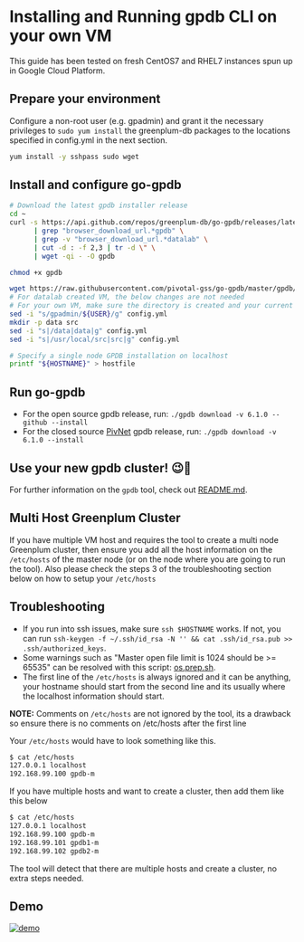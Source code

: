 # Installing and Running gpdb CLI on your own VM

This guide has been tested on fresh CentOS7 and RHEL7 instances spun up in Google Cloud Platform.

## Prepare your environment

Configure a non-root user (e.g. gpadmin) and grant it the necessary privileges to `sudo yum install` the greenplum-db packages to the locations specified in config.yml in the next section.

```sh
yum install -y sshpass sudo wget
```

## Install and configure go-gpdb

```sh
# Download the latest gpdb installer release
cd ~
curl -s https://api.github.com/repos/greenplum-db/go-gpdb/releases/latest \
      | grep "browser_download_url.*gpdb" \
      | grep -v "browser_download_url.*datalab" \
      | cut -d : -f 2,3 | tr -d \" \
      | wget -qi - -O gpdb

chmod +x gpdb

wget https://raw.githubusercontent.com/pivotal-gss/go-gpdb/master/gpdb/config.yml
# For datalab created VM, the below changes are not needed
# For your own VM, make sure the directory is created and your current user has permission 
sed -i "s/gpadmin/${USER}/g" config.yml
mkdir -p data src
sed -i "s|/data|data|g" config.yml
sed -i "s|/usr/local/src|src|g" config.yml

# Specify a single node GPDB installation on localhost
printf "${HOSTNAME}" > hostfile
```

## Run go-gpdb

+ For the open source gpdb release, run:
`./gpdb download -v 6.1.0 --github --install`
+ For the closed source [PivNet](https://network.pivotal.io/) gpdb release, run:
`./gpdb download -v 6.1.0 --install`

## Use your new gpdb cluster! 😉🥳

For further information on the `gpdb` tool, check out [README.md](README.md).

## Multi Host Greenplum Cluster

If you have multiple VM host and requires the tool to create a multi node Greenplum cluster, then ensure you add all the host information on the `/etc/hosts` of the master node (or on the node where you are going to run the tool). Also please check the steps 3 of the troubleshooting section below on how to setup your `/etc/hosts`
 
## Troubleshooting

+ If you run into ssh issues, make sure `ssh $HOSTNAME` works. If not, you can run `ssh-keygen -f ~/.ssh/id_rsa -N '' && cat .ssh/id_rsa.pub >> .ssh/authorized_keys`.
+ Some warnings such as "Master open file limit is 1024 should be >= 65535" can be resolved with this script: [os.prep.sh](../scripts/os.prep.sh).
+ The first line of the `/etc/hosts` is always ignored and it can be anything, your hostname should start from the second line and its usually where the localhost information should start.

**NOTE:** Comments on `/etc/hosts` are not ignored by the tool, its a drawback so ensure there is no comments on /etc/hosts after the first line

Your `/etc/hosts` would have to look something like this.
```sh
$ cat /etc/hosts
127.0.0.1 localhost
192.168.99.100 gpdb-m
```

If you have multiple hosts and want to create a cluster, then add them like this below

```sh
$ cat /etc/hosts
127.0.0.1 localhost
192.168.99.100 gpdb-m
192.168.99.101 gpdb1-m
192.168.99.102 gpdb2-m
```

The tool will detect that there are multiple hosts and create a cluster, no extra steps needed.

## Demo 

[![demo](https://img.youtube.com/vi/q5v6ac2lbd4/0.jpg)](https://www.youtube.com/watch?v=q5v6ac2lbd4)
